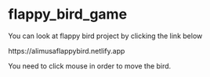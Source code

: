 # flappy_bird_game
<p>You can look at flappy bird project by clicking the link below</p>
https://alimusaflappybird.netlify.app

You need to click mouse in order to move the bird.
